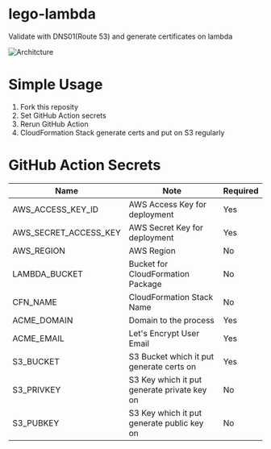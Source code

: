# lego-lambda
Validate with DNS01(Route 53) and generate certificates on lambda

![Architcture](https://user-images.githubusercontent.com/914815/99209252-14dee980-2806-11eb-8aae-0f4749a8f027.png "Architcture")

# Simple Usage
1. Fork this reposity
2. Set GitHub Action secrets
3. Rerun GitHub Action
4. CloudFormation Stack generate certs and put on S3 regularly

# GitHub Action Secrets

|  Name                 | Note                                        | Required  |
| --------------------- | ------------------------------------------- | --------- |
| AWS_ACCESS_KEY_ID     | AWS Access Key for deployment               | Yes       |
| AWS_SECRET_ACCESS_KEY | AWS Secret Key for deployment               | Yes       |
| AWS_REGION            | AWS Region                                  | No        |
| LAMBDA_BUCKET         | Bucket for CloudFormation Package           | No        |
| CFN_NAME              | CloudFormation Stack Name                   | No        |
| ACME_DOMAIN           | Domain to the process                       | Yes       |
| ACME_EMAIL            | Let's Encrypt User Email                    | Yes       |
| S3_BUCKET             | S3 Bucket which it put generate certs on    | Yes       |
| S3_PRIVKEY            | S3 Key which it put generate private key on | No        |
| S3_PUBKEY             | S3 Key which it put generate public key on  | No        |
